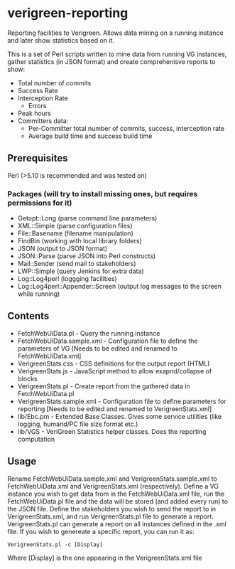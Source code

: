# verigreen-reporting
Reporting facilities to Verigreen. Allows data mining on a running instance and later show statistics based on it.

This is a set of Perl scripts written to mine data from running VG instances, gather statistics (in JSON format) and create comprehenisve reports to show:
- Total number of commits
- Success Rate
- Interception Rate
  - Errors
- Peak hours
- Committers data:
  - Per-Committer total number of commits, success, interception rate
  - Average build time and success build time
  
## Prerequisites
Perl (>5.10 is recommended and was tested on)
### Packages (will try to install missing ones, but requires permissions for it)
- Getopt::Long (parse command line parameters)
- XML::Simple (parse configuration files)
- File::Basename (filename manipulation)
- FindBin (working with local library folders)
- JSON (output to JSON format)
- JSON::Parse (parse JSON into Perl constructs)
- Mail::Sender (send mail to stakeholders)
- LWP::Simple (query Jenkins for extra data)
- Log::Log4perl (loggging facilities)
- Log::Log4perl::Appender::Screen (output log messages to the screen while running)

## Contents
- FetchWebUiData.pl - Query the running instance
- FetchWebUiData.sample.xml - Configuration file to define the parameters of VG [Needs to be edited and renamed to FetchWebUiData.xml]
- VerigreenStats.css - CSS definitions for the output report (HTML)
- VerigreenStats.js - JavaScript method to allow exapnd/collapse of blocks
- VerigreenStats.pl - Create report from the gathered data in FetchWebUiData.pl
- VerigreenStats.sample.xml - Configuration file to define parameters for reporting [Needs to be edited and renamed to VerigreenStats.xml]
- lib/Ebc.pm - Extended Base Classes. Gives some service utilities (like logging, humand/PC file size format etc.)
- lib/VGS - VeriGreen Statistics helper classes. Does the reporting computation

## Usage
Rename FetchWebUiData.sample.xml and  VerigreenStats.sample.xml to FetchWebUiData.xml and VerigreenStats.xml (respectively).
Define a VG instance you wish to get data from in the FetchWebUiData.xml file, run the FetchWebUiData.pl file and the data will be stored (and added every run) to the JSON file.
Define the stakeholders you wish to send the report to in VerigreenStats.xml, and run VerigreenStats.pl file to generate a report.
VerigreenStats.pl can generate a report on all instances defined in the .xml file. If you wish to genereate a specific report, you can run it as:

    VerigreenStats.pl -c [Display]
Where [Display] is the one appearing in the VerigreenStats.xml file
